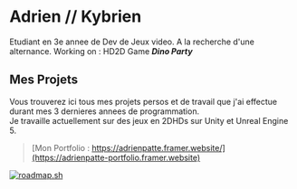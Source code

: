 # Adrien // Kybrien
Etudiant en 3e annee de Dev de Jeux video.
A la recherche d'une alternance.
Working on : HD2D Game ***Dino Party***

## Mes Projets
Vous trouverez ici tous mes projets persos et de travail que j'ai effectue durant mes 3 dernieres annees de programmation.    
Je travaille actuellement sur des jeux en 2DHDs sur Unity et Unreal Engine 5.   
> [Mon Portfolio : https://adrienpatte.framer.website/](https://adrienpatte-portfolio.framer.website)

[![roadmap.sh](https://roadmap.sh/card/wide/6794f45d32284498bce3716a?variant=dark)](https://roadmap.sh)






<!--
**Kybrien/Kybrien** is a ✨ _special_ ✨ repository because its `README.md` (this file) appears on your GitHub profile.

Here are some ideas to get you started:

- 🔭 I’m currently working on ...
- 🌱 I’m currently learning ...
- 👯 I’m looking to collaborate on ...
- 🤔 I’m looking for help with ...
- 💬 Ask me about ...
- 📫 How to reach me: ...
- 😄 Pronouns: ...
- ⚡ Fun fact: ...
-->
